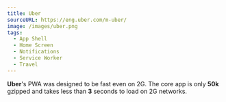 ```yaml
---
title: Uber
sourceURL: https://eng.uber.com/m-uber/
image: /images/uber.png
tags:
  - App Shell
  - Home Screen
  - Notifications
  - Service Worker
  - Travel
---
```


**Uber**'s PWA was designed to be fast even on 2G. The core app is only **50k** gzipped and takes less than **3** seconds to load on 2G networks.
